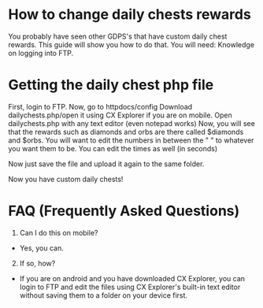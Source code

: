 # How to change daily chests rewards

You probably have seen other GDPS's that have custom daily chest rewards.
This guide will show you how to do that.
You will need:
Knowledge on logging into FTP.

# Getting the daily chest php file
First, login to FTP.
Now, go to httpdocs/config
Download dailychests.php/open it using CX Explorer if you are on mobile.
Open dailychests.php with any text editor (even notepad works)
Now, you will see that the rewards such as diamonds and orbs are there called $diamonds and $orbs.
You will want to edit the numbers in between the " " to whatever you want them to be.
You can edit the times as well (in seconds)

Now just save the file and upload it again to the same folder.

Now you have custom daily chests!

# FAQ (Frequently Asked Questions)
1. Can I do this on mobile?
-  Yes, you can.
2. If so, how?
- If you are on android and you have downloaded CX Explorer, you can login to FTP and edit the files using CX Explorer's built-in text editor without saving them to a folder on your device first.
